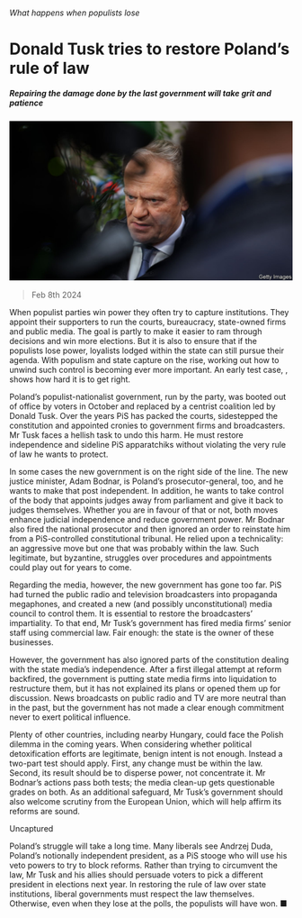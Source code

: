 ###### What happens when populists lose

# Donald Tusk tries to restore Poland’s rule of law 

##### Repairing the damage done by the last government will take grit and patience 

![image](images/20240210_LDP501.jpg) 

> Feb 8th 2024 

When populist parties win power they often try to capture institutions. They appoint their supporters to run the courts, bureaucracy, state-owned firms and public media. The goal is partly to make it easier to ram through decisions and win more elections. But it is also to ensure that if the populists lose power, loyalists lodged within the state can still pursue their agenda. With populism and state capture on the rise, working out how to unwind such control is becoming ever more important. An early test case, , shows how hard it is to get right.

Poland’s populist-nationalist government, run by the  party, was booted out of office by voters in October and replaced by a centrist coalition led by Donald Tusk. Over the years PiS has packed the courts, sidestepped the constitution and appointed cronies to government firms and broadcasters. Mr Tusk faces a hellish task to undo this harm. He must restore independence and sideline PiS apparatchiks without violating the very rule of law he wants to protect. 

In some cases the new government is on the right side of the line. The new justice minister, Adam Bodnar, is Poland’s prosecutor-general, too, and he wants to make that post independent. In addition, he wants to take control of the body that appoints judges away from parliament and give it back to judges themselves. Whether you are in favour of that or not, both moves enhance judicial independence and reduce government power. Mr Bodnar also fired the national prosecutor and then ignored an order to reinstate him from a PiS-controlled constitutional tribunal. He relied upon a technicality: an aggressive move but one that was probably within the law. Such legitimate, but byzantine, struggles over procedures and appointments could play out for years to come.

Regarding the media, however, the new government has gone too far. PiS had turned the public radio and television broadcasters into propaganda megaphones, and created a new (and possibly unconstitutional) media council to control them. It is essential to restore the broadcasters’ impartiality. To that end, Mr Tusk’s government has fired media firms’ senior staff using commercial law. Fair enough: the state is the owner of these businesses. 

However, the government has also ignored parts of the constitution dealing with the state media’s independence. After a first illegal attempt at reform backfired, the government is putting state media firms into liquidation to restructure them, but it has not explained its plans or opened them up for discussion. News broadcasts on public radio and TV are more neutral than in the past, but the government has not made a clear enough commitment never to exert political influence. 

Plenty of other countries, including nearby Hungary, could face the Polish dilemma in the coming years. When considering whether political detoxification efforts are legitimate, benign intent is not enough. Instead a two-part test should apply. First, any change must be within the law. Second, its result should be to disperse power, not concentrate it. Mr Bodnar’s actions pass both tests; the media clean-up gets questionable grades on both. As an additional safeguard, Mr Tusk’s government should also welcome scrutiny from the European Union, which will help affirm its reforms are sound.

Uncaptured 

Poland’s struggle will take a long time. Many liberals see Andrzej Duda, Poland’s notionally independent president, as a PiS stooge who will use his veto powers to try to block reforms. Rather than trying to circumvent the law, Mr Tusk and his allies should persuade voters to pick a different president in elections next year. In restoring the rule of law over state institutions, liberal governments must respect the law themselves. Otherwise, even when they lose at the polls, the populists will have won. ■

